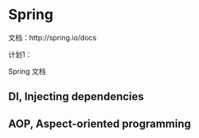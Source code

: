 # Spring

文档：http:\/\/spring.io\/docs

计划1：

Spring 文档

## DI, Injecting dependencies

## AOP, Aspect-oriented programming

